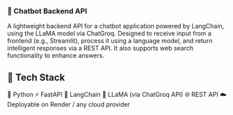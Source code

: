 ### 🤖 Chatbot Backend API

A lightweight backend API for a chatbot application powered by LangChain, using the LLaMA model via ChatGroq. Designed to receive input from a frontend (e.g., Streamlit), process it using a language model, and return intelligent responses via a REST API. It also supports web search functionality to enhance answers.

## 🔧 Tech Stack

🐍 Python
⚡ FastAPI
🧠 LangChain
🦙 LLaMA (via ChatGroq API)
🌐 REST API
☁️ Deployable on Render / any cloud provider

